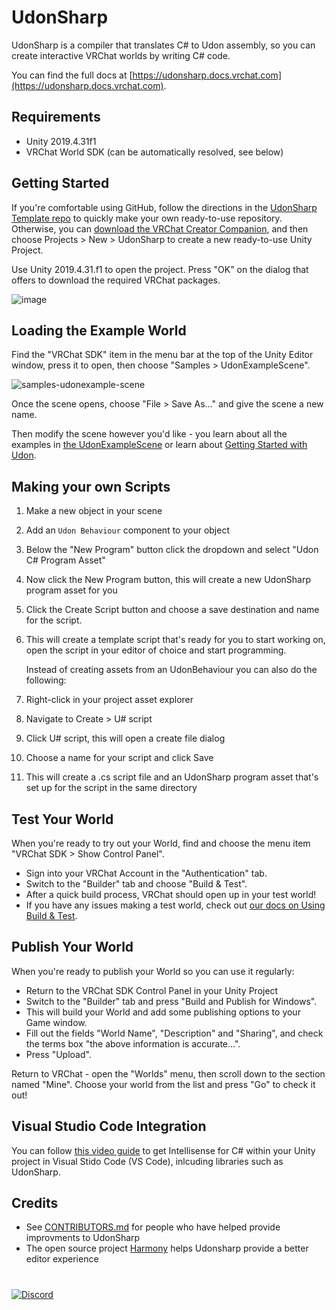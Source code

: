 # UdonSharp

UdonSharp is a compiler that translates C# to Udon assembly, so you can create interactive VRChat worlds by writing C# code.

You can find the full docs at [https://udonsharp.docs.vrchat.com](https://udonsharp.docs.vrchat.com).

## Requirements
- Unity 2019.4.31f1
- VRChat World SDK (can be automatically resolved, see below)

## Getting Started

If you're comfortable using GitHub, follow the directions in the [UdonSharp Template repo](https://github.com/vrchat-community/template-udonsharp) to quickly make your own ready-to-use repository.
Otherwise, you can [download the VRChat Creator Companion](https://vrchat.com/home/download), and then choose Projects > New > UdonSharp to create a new ready-to-use Unity Project.

Use Unity 2019.4.31.f1 to open the project. Press "OK" on the dialog that offers to download the required VRChat packages.

![image](https://user-images.githubusercontent.com/737888/185468226-33492169-c1f5-4b27-b5c4-83febb5e6e66.png)


## Loading the Example World

Find the "VRChat SDK" item in the menu bar at the top of the Unity Editor window, press it to open, then choose "Samples > UdonExampleScene".

![samples-udonexample-scene](https://user-images.githubusercontent.com/737888/186485286-2758cec3-ec89-4598-a451-9fa12fa27616.png)

Once the scene opens, choose "File > Save As..." and give the scene a new name.

Then modify the scene however you'd like - you learn about all the examples in [the UdonExampleScene](https://docs.vrchat.com/docs/udon-example-scene) or learn about [Getting Started with Udon](https://docs.vrchat.com/docs/getting-started-with-udon).

## Making your own Scripts

1. Make a new object in your scene
2. Add an `Udon Behaviour` component to your object
3. Below the "New Program" button click the dropdown and select "Udon C# Program Asset"
4. Now click the New Program button, this will create a new UdonSharp program asset for you
5. Click the Create Script button and choose a save destination and name for the script.
6. This will create a template script that's ready for you to start working on, open the script in your editor of choice and start programming.


   Instead of creating assets from an UdonBehaviour you can also do the following:
8. Right-click in your project asset explorer
9. Navigate to Create > U# script
10. Click U# script, this will open a create file dialog
11. Choose a name for your script and click Save
12. This will create a .cs script file and an UdonSharp program asset that's set up for the script in the same directory

## Test Your World
When you're ready to try out your World, find and choose the menu item "VRChat SDK > Show Control Panel".
* Sign into your VRChat Account in the "Authentication" tab.
* Switch to the "Builder" tab and choose "Build & Test".
* After a quick build process, VRChat should open up in your test world!
* If you have any issues making a test world, check out [our docs on Using Build & Test](https://docs.vrchat.com/docs/using-build-test).

## Publish Your World

When you're ready to publish your World so you can use it regularly:
* Return to the VRChat SDK Control Panel in your Unity Project
* Switch to the "Builder" tab and press "Build and Publish for Windows".
* This will build your World and add some publishing options to your Game window.
* Fill out the fields "World Name", "Description" and "Sharing", and check the terms box "the above information is accurate...".
* Press "Upload".

Return to VRChat - open the "Worlds" menu, then scroll down to the section named "Mine". Choose your world from the list and press "Go" to check it out!

## Visual Studio Code Integration

You can follow [this video guide](https://www.youtube.com/watch?v=ihVAKiJdd40) to get Intellisense for C# within your Unity project in Visual Stido Code (VS Code), inlcuding libraries such as UdonSharp.
  
## Credits

- See [CONTRIBUTORS.md](https://github.com/vrchat-community/UdonSharp/blob/master/CONTRIBUTORS.md) for people who have helped provide improvments to UdonSharp
- The open source project [Harmony](https://github.com/pardeike/Harmony) helps Udonsharp provide a better editor experience

# 
[![Discord](https://img.shields.io/badge/Discord-Merlin%27s%20Discord%20Server-blueviolet?logo=discord)](https://discord.gg/Ub2n8ZA)